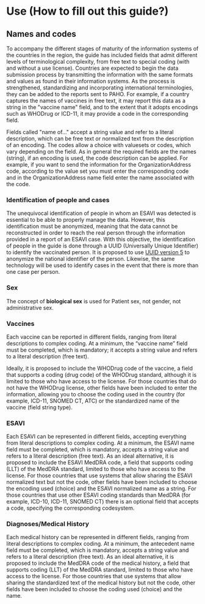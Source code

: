 # Use (How to fill out this guide?)
## Names and codes

To accompany the different stages of maturity of the information systems of the countries in the region, the guide has included fields that admit different levels of terminological complexity, from free text to special coding (with and without a use license).
Countries are expected to begin the data submission process by transmitting the information with the same formats and values as found in their information systems. As the process is strengthened, standardizing and incorporating international terminologies, they can be added to the reports sent to PAHO.
For example, if a country captures the names of vaccines in free text, it may report this data as a string in the "vaccine name" field, and to the extent that it adopts encodings such as WHODrug or ICD-11, it may provide a code in the corresponding field.

Fields called "name of..." accept a string value and refer to a literal description, which can be free text or normalized text from the description of an encoding. The codes allow a choice with valuesets or codes, which vary depending on the field. As in general the required fields are the names (string), if an encoding is used, the code description can be applied. For example, if you want to send the information for the OrganizationAddress code, according to the value set you must enter the corresponding code and in the OrganizationAddress name field enter the name associated with the code.

### Identification of people and cases

The unequivocal identification of people in whom an ESAVI was detected is essential to be able to properly manage the data.
However, this identification must be anonymized, meaning that the data cannot be reconstructed in order to reach the real person through the information provided in a report of an ESAVI case.
With this objective, the identification of people in the guide is done through a UUID (Universally Unique Identifier) to identify the vaccinated person.
It is proposed to use [UUID version 5](https://www.uuidtools.com/uuid-versions-explained) to anonymize the national identifier of the person.
Likewise, the same technology will be used to identify cases in the event that there is more than one case per person.

### Sex

The concept of **biological sex** is used for Patient sex, not gender, not administrative sex.

### Vaccines

Each vaccine can be reported in different fields, ranging from literal descriptions to complex coding. At a minimum, the “vaccine name” field must be completed, which is mandatory; it accepts a string value and refers to a literal description (free text).

Ideally, it is proposed to include the WHODrug code of the vaccine, a field that supports a coding (drug code) of the WHODrug standard, although it is limited to those who have access to the license. For those countries that do not have the WHODrug license, other fields have been included to enter the information, allowing you to choose the coding used in the country (for example, ICD-11, SNOMED CT, ATC) or the standardized name of the vaccine (field string type).

### ESAVI

Each ESAVI can be represented in different fields, accepting everything from literal descriptions to complex coding. At a minimum, the ESAVI name field must be completed, which is mandatory, accepts a string value and refers to a literal description (free text). As an ideal alternative, it is proposed to include the ESAVI MedDRA code, a field that supports coding (LLT) of the MedDRA standard, limited to those who have access to the license. For those countries that use systems that allow sharing the ESAVI normalized text but not the code, other fields have been included to choose the encoding used (choice) and the ESAVI normalized name as a string. For those countries that use other ESAVI coding standards than MedDRA (for example, ICD-10, ICD-11, SNOMED CT) there is an optional field that accepts a code, specifying the corresponding codesystem.

### Diagnoses/Medical History

Each medical history can be represented in different fields, ranging from literal descriptions to complex coding. At a minimum, the antecedent name field must be completed, which is mandatory, accepts a string value and refers to a literal description (free text). As an ideal alternative, it is proposed to include the MedDRA code of the medical history, a field that supports coding (LLT) of the MedDRA standard, limited to those who have access to the license. For those countries that use systems that allow sharing the standardized text of the medical history but not the code, other fields have been included to choose the coding used (choice) and the name.